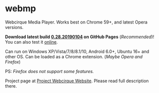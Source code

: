 # webmp
Webcirque Media Player. Works best on Chrome 59+, and latest Opera versions.

<b>Download latest build [0.28.20190104](https://webcirque.github.io/webmp/builds/WebMP%200.28.20190104%20(Stable%20Build).zip) on GitHub Pages</b> (_Recommended_)! You can also test it [online](https://webcirque.github.io/webmp).

Can run on Windows XP/Vista/7/8/8.1/10, Android 6.0+, Ubuntu 16+ and other OS. Can be loaded as a Chrome extension. (_Maybe Opera and Firefox_)

PS: _Firefox does not support some features._

Project page at [Project Webcirque Website](https://www.pwcq.ml/project/webmp). Please read full description there.
